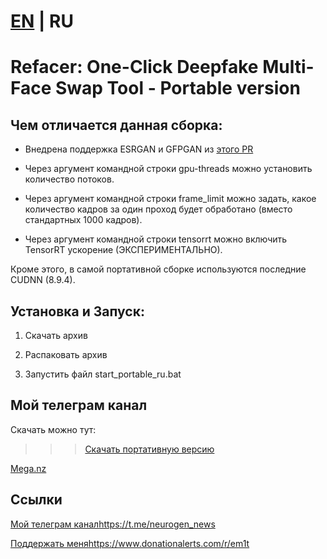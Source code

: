 # [EN](https://github.com/Em1tSan/refacer-portable/blob/main/README.md) | RU

# Refacer: One-Click Deepfake Multi-Face Swap Tool - Portable version

## Чем отличается данная сборка:

- Внедрена поддержка ESRGAN и GFPGAN из [этого PR](https://github.com/xaviviro/refacer/pull/50)

- Через аргумент командной строки gpu-threads можно установить количество потоков.

- Через аргумент командной строки frame_limit можно задать, какое количество кадров за один проход будет обработано (вместо стандартных 1000 кадров).

- Через аргумент командной строки tensorrt можно включить TensorRT ускорение (ЭКСПЕРИМЕНТАЛЬНО).

Кроме этого, в самой портативной сборке используются последние CUDNN (8.9.4).

## Установка и Запуск:

1) Скачать архив

2) Распаковать архив

3) Запустить файл start_portable_ru.bat

## Мой телеграм канал

Скачать можно тут:

>>> [Скачать портативную версию](https://dl.neurochat-gpt.ru/f/5650)

[Mega.nz](https://mega.nz/file/7VpmBZJS#-G6YDILoJvchE2bN2_K4tXi3pP5zDg_xde-uIj21CSA)

## Ссылки

[Мой телеграм канал](https://t.me/neurogen_news)https://t.me/neurogen_news

[Поддержать меня](https://www.donationalerts.com/r/em1t)https://www.donationalerts.com/r/em1t
